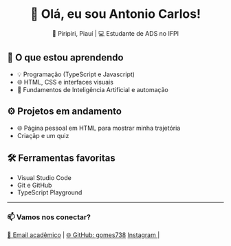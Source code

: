 <h1 align="center">👋 Olá, eu sou Antonio Carlos!</h1>

<p align="center">📍 Piripiri, Piauí | 💻 Estudante de ADS no IFPI</p>


## 🚀 O que estou aprendendo
- 💡 Programação (TypeScript e Javascript)
- 🌐 HTML, CSS e interfaces visuais
- 🧠 Fundamentos de Inteligência Artificial e automação

## ⚙️ Projetos em andamento
- 🌐 Página pessoal em HTML para mostrar minha trajetória
-  Criaçãp e um quiz 

## 🛠 Ferramentas favoritas
- Visual Studio Code
- Git e GitHub
- TypeScript Playground

---

<h3>📫 Vamos nos conectar?</h3>

<p>
  <a href="mailto:capir.2025116tads0024@aluno.ifpi.edu.br">📧 Email acadêmico</a> |
  <a href="https://github.com/gomes738">🌐 GitHub: gomes738</a>
  <a href="https://www.instagram.com/carlosgomes.z/"> Instagram </a> |
</p>
